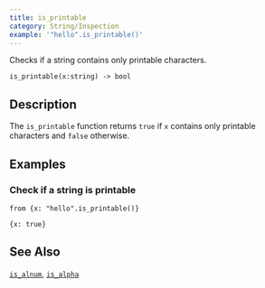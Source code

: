 ```yaml
---
title: is_printable
category: String/Inspection
example: '"hello".is_printable()'
---
```

Checks if a string contains only printable characters.

```tql
is_printable(x:string) -> bool
```

## Description

The `is_printable` function returns `true` if `x` contains only printable
characters and `false` otherwise.

## Examples

### Check if a string is printable

```tql
from {x: "hello".is_printable()}
```

```tql
{x: true}
```

## See Also

[`is_alnum`](/reference/functions/is_alnum),
[`is_alpha`](/reference/functions/is_alpha)
